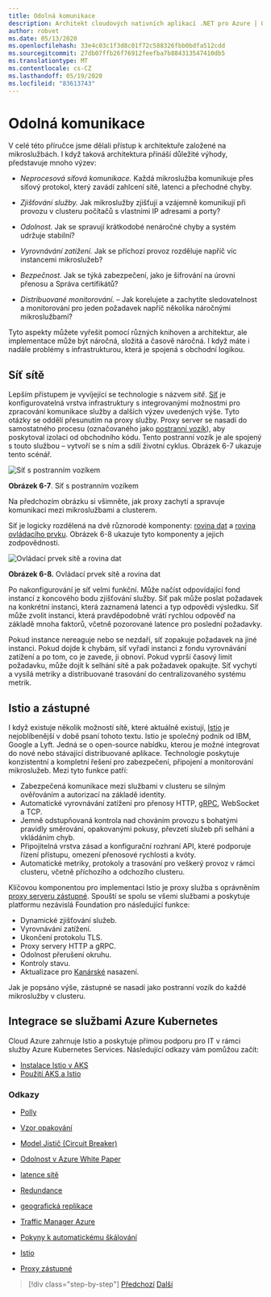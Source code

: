 ```yaml
---
title: Odolná komunikace
description: Architekt cloudových nativních aplikací .NET pro Azure | Odolná komunikace
author: robvet
ms.date: 05/13/2020
ms.openlocfilehash: 33e4c03c1f3d8c01f72c588326fbb0bdfa512cdd
ms.sourcegitcommit: 27db07ffb26f76912feefba7b884313547410db5
ms.translationtype: MT
ms.contentlocale: cs-CZ
ms.lasthandoff: 05/19/2020
ms.locfileid: "83613743"
---
```

# <a name="resilient-communications"></a>Odolná komunikace

V celé této příručce jsme dělali přístup k architektuře založené na mikroslužbách. I když taková architektura přináší důležité výhody, představuje mnoho výzev:

- *Neprocesová síťová komunikace.* Každá mikroslužba komunikuje přes síťový protokol, který zavádí zahlcení sítě, latenci a přechodné chyby.

- *Zjišťování služby.* Jak mikroslužby zjišťují a vzájemně komunikují při provozu v clusteru počítačů s vlastními IP adresami a porty?

- *Odolnost.* Jak se spravují krátkodobé nenáročné chyby a systém udržuje stabilní?

- *Vyrovnávání zatížení.* Jak se příchozí provoz rozděluje napříč víc instancemi mikroslužeb?

- *Bezpečnost.* Jak se týká zabezpečení, jako je šifrování na úrovni přenosu a Správa certifikátů?

- *Distribuované monitorování.* – Jak korelujete a zachytíte sledovatelnost a monitorování pro jeden požadavek napříč několika náročnými mikroslužbami?

Tyto aspekty můžete vyřešit pomocí různých knihoven a architektur, ale implementace může být náročná, složitá a časově náročná. I když máte i nadále problémy s infrastrukturou, která je spojená s obchodní logikou.

## <a name="service-mesh"></a>Síť sítě

Lepším přístupem je vyvíjející se technologie s názvem *sítě*. [Síť](https://www.nginx.com/blog/what-is-a-service-mesh/) je konfigurovatelná vrstva infrastruktury s integrovanými možnostmi pro zpracování komunikace služby a dalších výzev uvedených výše. Tyto otázky se oddělí přesunutím na proxy služby. Proxy server se nasadí do samostatného procesu (označovaného jako [postranní vozík](https://docs.microsoft.com/azure/architecture/patterns/sidecar)), aby poskytoval izolaci od obchodního kódu. Tento postranní vozík je ale spojený s touto službou – vytvoří se s ním a sdílí životní cyklus. Obrázek 6-7 ukazuje tento scénář.

![Síť s postranním vozíkem](./media/service-mesh-with-side-car.png)

**Obrázek 6-7**. Síť s postranním vozíkem

Na předchozím obrázku si všimněte, jak proxy zachytí a spravuje komunikaci mezi mikroslužbami a clusterem.

Síť je logicky rozdělená na dvě různorodé komponenty: [rovina dat](https://blog.envoyproxy.io/service-mesh-data-plane-vs-control-plane-2774e720f7fc) a [rovina ovládacího prvku](https://blog.envoyproxy.io/service-mesh-data-plane-vs-control-plane-2774e720f7fc). Obrázek 6-8 ukazuje tyto komponenty a jejich zodpovědnosti.

![Ovládací prvek sítě a rovina dat](./media/istio-control-and-data-plane.png)

**Obrázek 6-8.** Ovládací prvek sítě a rovina dat

Po nakonfigurování je síť velmi funkční. Může načíst odpovídající fond instancí z koncového bodu zjišťování služby. Síť pak může poslat požadavek na konkrétní instanci, která zaznamená latenci a typ odpovědi výsledku. Síť může zvolit instanci, která pravděpodobně vrátí rychlou odpověď na základě mnoha faktorů, včetně pozorované latence pro poslední požadavky.

Pokud instance nereaguje nebo se nezdaří, síť zopakuje požadavek na jiné instanci. Pokud dojde k chybám, síť vyřadí instanci z fondu vyrovnávání zatížení a po tom, co je zavede, ji obnoví. Pokud vyprší časový limit požadavku, může dojít k selhání sítě a pak požadavek opakujte. Síť vychytí a vysílá metriky a distribuované trasování do centralizovaného systému metrik.

## <a name="istio-and-envoy"></a>Istio a zástupné

I když existuje několik možností sítě, které aktuálně existují, [Istio](https://istio.io/docs/concepts/what-is-istio/) je nejoblíbenější v době psaní tohoto textu. Istio je společný podnik od IBM, Google a Lyft. Jedná se o open-source nabídku, kterou je možné integrovat do nové nebo stávající distribuované aplikace. Technologie poskytuje konzistentní a kompletní řešení pro zabezpečení, připojení a monitorování mikroslužeb. Mezi tyto funkce patří:

- Zabezpečená komunikace mezi službami v clusteru se silným ověřováním a autorizací na základě identity.
- Automatické vyrovnávání zatížení pro přenosy HTTP, [gRPC](https://grpc.io/), WebSocket a TCP.
- Jemně odstupňovaná kontrola nad chováním provozu s bohatými pravidly směrování, opakovanými pokusy, převzetí služeb při selhání a vkládáním chyb.
- Připojitelná vrstva zásad a konfigurační rozhraní API, které podporuje řízení přístupu, omezení přenosové rychlosti a kvóty.
- Automatické metriky, protokoly a trasování pro veškerý provoz v rámci clusteru, včetně příchozího a odchozího clusteru.

Klíčovou komponentou pro implementaci Istio je proxy služba s oprávněním [proxy serveru zástupné](https://www.envoyproxy.io/docs/envoy/latest/intro/what_is_envoy). Spouští se spolu se všemi službami a poskytuje platformu nezávislá Foundation pro následující funkce:

- Dynamické zjišťování služeb.
- Vyrovnávání zatížení.
- Ukončení protokolu TLS.
- Proxy servery HTTP a gRPC.
- Odolnost přerušení okruhu.
- Kontroly stavu.
- Aktualizace pro [Kanárské](https://martinfowler.com/bliki/CanaryRelease.html) nasazení.

Jak je popsáno výše, zástupné se nasadí jako postranní vozík do každé mikroslužby v clusteru.

## <a name="integration-with-azure-kubernetes-services"></a>Integrace se službami Azure Kubernetes

Cloud Azure zahrnuje Istio a poskytuje přímou podporu pro IT v rámci služby Azure Kubernetes Services. Následující odkazy vám pomůžou začít:

- [Instalace Istio v AKS](https://docs.microsoft.com/azure/aks/istio-install)
- [Použití AKS a Istio](https://docs.microsoft.com/azure/aks/istio-scenario-routing)

### <a name="references"></a>Odkazy

- [Polly](http://www.thepollyproject.org/)

- [Vzor opakování](https://docs.microsoft.com/azure/architecture/patterns/retry)

- [Model Jistič (Circuit Breaker)](https://docs.microsoft.com/azure/architecture/patterns/circuit-breaker)

- [Odolnost v Azure White Paper](https://azure.microsoft.com/mediahandler/files/resourcefiles/resilience-in-azure-whitepaper/Resilience%20in%20Azure.pdf)

- [latence sítě](https://www.techopedia.com/definition/8553/network-latency)

- [Redundance](https://docs.microsoft.com/azure/architecture/guide/design-principles/redundancy)

- [geografická replikace](https://docs.microsoft.com/azure/sql-database/sql-database-active-geo-replication)

- [Traffic Manager Azure](https://docs.microsoft.com/azure/traffic-manager/traffic-manager-overview)

- [Pokyny k automatickému škálování](https://docs.microsoft.com/azure/architecture/best-practices/auto-scaling)

- [Istio](https://istio.io/docs/concepts/what-is-istio/)

- [Proxy zástupné](https://www.envoyproxy.io/docs/envoy/latest/intro/what_is_envoy)

>[!div class="step-by-step"]
>[Předchozí](infrastructure-resiliency-azure.md) 
> [Další](monitoring-health.md)
